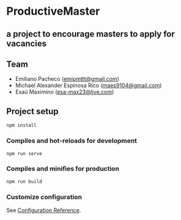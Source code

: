 # ProductiveMaster

## a project to encourage masters to apply for vacancies

## Team

- Emiliano Pacheco (emipmttt@gmail.com)
- Michael Alexander Espinosa Rico (maes9104@gmail.com)
- Esaú Maximino (esa-max23@live.com)

## Project setup
```
npm install
```

### Compiles and hot-reloads for development
```
npm run serve
```

### Compiles and minifies for production
```
npm run build
```

### Customize configuration
See [Configuration Reference](https://cli.vuejs.org/config/).
